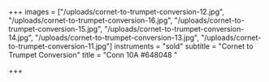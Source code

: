 +++
images = ["/uploads/cornet-to-trumpet-conversion-12.jpg", "/uploads/cornet-to-trumpet-conversion-16.jpg", "/uploads/cornet-to-trumpet-conversion-15.jpg", "/uploads/cornet-to-trumpet-conversion-14.jpg", "/uploads/cornet-to-trumpet-conversion-13.jpg", "/uploads/cornet-to-trumpet-conversion-11.jpg"]
instruments = "sold"
subtitle = "Cornet to Trumpet Conversion"
title = "Conn 10A #648048 "

+++
